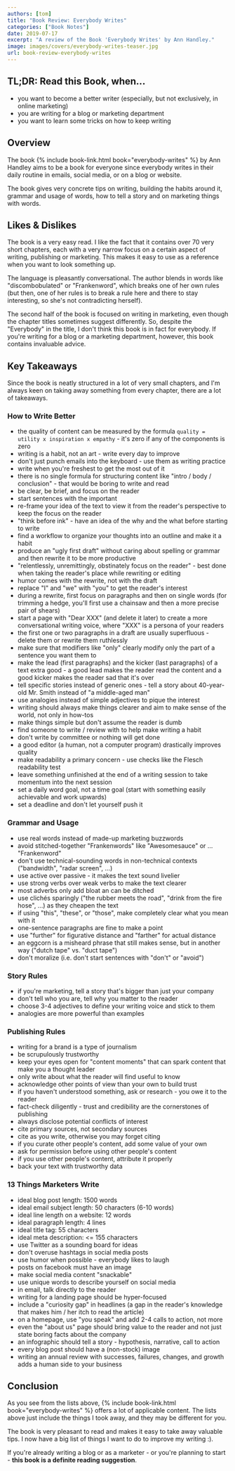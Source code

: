 ```yaml
---
authors: [tom]
title: "Book Review: Everybody Writes"
categories: ["Book Notes"]
date: 2019-07-17
excerpt: "A review of the Book 'Everybody Writes' by Ann Handley."
image: images/covers/everybody-writes-teaser.jpg
url: book-review-everybody-writes
---
```


## TL;DR: Read this Book, when...

- you want to become a better writer (especially, but not exclusively, in online marketing)
- you are writing for a blog or marketing department
- you want to learn some tricks on how to keep writing

## Overview

The book {% include book-link.html book="everybody-writes" %} by Ann Handley aims to be a book for everyone since everybody writes in their daily routine in emails, social media, or on a blog or website. 

The book gives very concrete tips on writing, building the habits around it, grammar and usage of words, how to tell a story and on marketing things with words. 

## Likes & Dislikes

The book is a very easy read. I like the fact that it contains over 70 very short chapters, each with a very narrow focus on a certain aspect of writing, publishing or marketing.  This makes it easy to use as a reference when you want to look something up.

The language is pleasantly conversational. The author blends in words like "discombobulated" or "Frankenword", which breaks one of her own rules (but then, one of her rules is to break a rule here and there to stay interesting, so she's not contradicting herself). 

The second half of the book is focused on writing in marketing, even though the chapter titles sometimes suggest differently. So, despite the "Everybody" in the title, I don't think this book is in fact for everybody. If you're writing for a blog or a marketing department, however, this book contains invaluable advice.

## Key Takeaways

Since the book is neatly structured in a lot of very small chapters, and I'm always keen on taking away something from every chapter, there are a lot of takeaways.

### How to Write Better

- the quality of content can be measured by the formula `quality = utility x inspiration x empathy` - it's zero if any of the components is zero
- writing is a habit, not an art - write every day to improve 
- don't just punch emails into the keyboard - use them as writing practice
- write when you're freshest to get the most out of it
- there is no single formula for structuring content like "intro / body / conclusion" - that would be boring to write and read
- be clear, be brief, and focus on the reader
- start sentences with the important
- re-frame your idea of the text to view it from the reader's perspective to keep the focus on the reader
- "think before ink" - have an idea of the why and the what before starting to write
- find a workflow to organize your thoughts into an outline and make it a habit
- produce an "ugly first draft" without caring about spelling or grammar and then rewrite it to be more productive
- "relentlessly, unremittingly, obstinately focus on the reader" - best done when taking the reader's place while rewriting or editing
- humor comes with the rewrite, not with the draft
- replace "I" and "we" with "you" to get the reader's interest
- during a rewrite, first focus on paragraphs and then on single words (for trimming a hedge, you'll first use a chainsaw and then a more precise pair of shears)
- start a page with "Dear XXX" (and delete it later) to create a more conversational writing voice, where "XXX" is a persona of your readers
- the first one or two paragraphs in a draft are usually superfluous - delete them or rewrite them ruthlessly
- make sure that modifiers like "only" clearly modify only the part of a sentence you want them to
- make the lead (first paragraphs) and the kicker (last paragraphs) of a text extra good - a good lead makes the reader read the content and a good kicker makes the reader sad that it's over
- tell specific stories instead of generic ones - tell a story about 40-year-old Mr. Smith instead of "a middle-aged man"
- use analogies instead of simple adjectives to pique the interest
- writing should always make things clearer and aim to make sense of the world, not only in how-tos
- make things simple but don't assume the reader is dumb
- find someone to write / review with to help make writing a habit
- don't write by committee or nothing will get done
- a good editor (a human, not a computer program) drastically improves quality
- make readability a primary concern - use checks like the Flesch readability test
- leave something unfinished at the end of a writing session to take momentum into the next session
- set a daily word goal, not a time goal (start with something easily achievable and work upwards)
- set a deadline and don't let yourself push it

### Grammar and Usage

- use real words instead of made-up marketing buzzwords
- avoid stitched-together "Frankenwords" like "Awesomesauce" or ... "Frankenword"
- don't use technical-sounding words in non-technical contexts ("bandwidth", "radar screen", ...)
- use active over passive - it makes the text sound livelier
- use strong verbs over weak verbs to make the text clearer
- most adverbs only add bloat an can be ditched
- use clichés sparingly ("the rubber meets the road", "drink from the fire hose", ...) as they cheapen the text
- if using "this", "these", or "those", make completely clear what you mean with it
- one-sentence paragraphs are fine to make a point
- use "further" for figurative distance and "farther" for actual distance
- an eggcorn is a misheard phrase that still makes sense, but in another way ("dutch tape" vs. "duct tape")
- don't moralize (i.e. don't start sentences with "don't" or "avoid")

### Story Rules

- if you're marketing, tell a story that's bigger than just your company
- don't tell who you are, tell why you matter to the reader
- choose 3-4 adjectives to define your writing voice and stick to them
- analogies are more powerful than examples

### Publishing Rules

- writing for a brand is a type of journalism
- be scrupulously trustworthy
- keep your eyes open for "content moments" that can spark content that make you a thought leader
- only write about what the reader will find useful to know
- acknowledge other points of view than your own to build trust
- if you haven't understood something, ask or research - you owe it to the reader
- fact-check diligently - trust and credibility are the cornerstones of publishing
- always disclose potential conflicts of interest
- cite primary sources, not secondary sources
- cite as you write, otherwise you may forget citing
- if you curate other people's content, add some value of your own
- ask for permission before using other people's content
- if you use other people's content, attribute it properly
- back your text with trustworthy data

### 13 Things Marketers Write

- ideal blog post length: 1500 words
- ideal email subject length: 50 characters (6-10 words)
- ideal line length on a website: 12 words
- ideal paragraph length: 4 lines
- ideal title tag: 55 characters
- ideal meta description: <= 155 characters
- use Twitter as a sounding board for ideas
- don't overuse hashtags in social media posts
- use humor when possible - everybody likes to laugh
- posts on facebook must have an image
- make social media content "snackable"
- use unique words to describe yourself on social media
- in email, talk directly to the reader
- writing for a landing page should be hyper-focused
- include a "curiosity gap" in headlines (a gap in the reader's knowledge that makes him / her itch to read the article)
- on a homepage, use "you speak" and add 2-4 calls to action, not more
- even the "about us" page should bring value to the reader and not just state boring facts about the company
- an infographic should tell a story - hypothesis, narrative, call to action
- every blog post should have a (non-stock) image
- writing an annual review with successes, failures, changes, and growth adds a human side to your business  

## Conclusion

As you see from the lists above, {% include book-link.html book="everybody-writes" %} offers a lot of applicable content. The lists above just include the things I took away, and they may be different for you.

The book is very pleasant to read and makes it easy to take away valuable tips. I now have a big list of things I want to do to improve my writing :).

If you're already writing a blog or as a marketer - or you're planning to start - **this book is a definite reading suggestion**.

